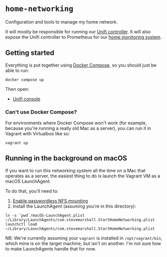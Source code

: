 # `home-networking`

Configuration and tools to manage my home network.

It will mostly be responsible for running our [Unifi
controller](https://help.ui.com/hc/en-us/articles/360012192813-Introduction-to-UniFi).
It will also expose the Unifi controller to Prometheus for our [home
monitoring system](https://github.com/SteveMarshall/home-monitoring/).

## Getting started

Everything is put together using [Docker
Compose](https://docs.docker.com/compose/), so you should just be able
to run:

```
docker compose up
```

Then open:

- [Unifi console](http://localhost:8443/)

### Can't use Docker Compose?

For environments where Docker Compose won't work (for example, because
you're running a really old Mac as a server), you can run it in Vagrant
with Virtualbox like so:

```
vagrant up
```

## Running in the background on macOS

If you want to run this networking system all the time on a Mac that
operates as a server, the easiest thing to do is launch the Vagrant VM
as a macOS LaunchAgent.

To do that, you'll need to:

1. [Enable passwordless NFS mounting](https://developer.hashicorp.com/vagrant/docs/synced-folders/nfs#root-privilege-requirement)
2. Install the LaunchAgent (assuming you're in this directory):

```shell
ln -s `pwd`/macOS-LaunchAgent.plist ~/Library/LaunchAgents/com.stevemarshall.StartHomeNetworking.plist
launchctl load ~/Library/LaunchAgents/com.stevemarshall.StartHomeNetworking.plist
```

NB: We're currently assuming your `vagrant` is installed in
`/opt/vagrant/bin`, which mine is on the target machine, but isn't on
another. I'm not sure how to make LaunchAgents handle that for now.

